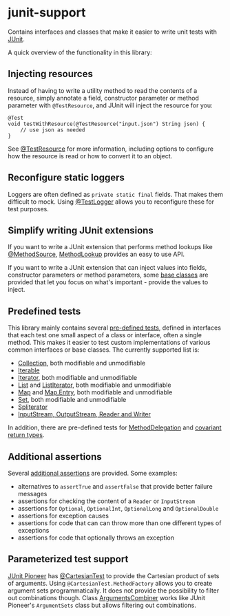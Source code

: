 # junit-support

Contains interfaces and classes that make it easier to write unit tests with [JUnit](https://junit.org/).

A quick overview of the functionality in this library:

## Injecting resources

Instead of having to write a utility method to read the contents of a resource, simply annotate a field, constructor parameter or method parameter with `@TestResource`, and JUnit will inject the resource for you:

```
@Test
void testWithResource(@TestResource("input.json") String json) {
    // use json as needed
}
```

See [@TestResource](https://robtimus.github.io/junit-support/extension/test-resource.html) for more information, including options to configure how the resource is read or how to convert it to an object.

## Reconfigure static loggers

Loggers are often defined as `private static final` fields. That makes them difficult to mock. Using [@TestLogger](https://robtimus.github.io/junit-support/extension/test-logger.html) allows you to reconfigure these for test purposes.

## Simplify writing JUnit extensions

If you want to write a JUnit extension that performs method lookups like [@MethodSource](https://junit.org/junit5/docs/current/api/org.junit.jupiter.params/org/junit/jupiter/params/provider/MethodSource.html), [MethodLookup](https://robtimus.github.io/junit-support/extension/method-lookup.html) provides an easy to use API.

If you want to write a JUnit extension that can inject values into fields, constructor parameters or method parameters, some [base classes](https://robtimus.github.io/junit-support/extension/injecting-extensions.html) are provided that let you focus on what's important - provide the values to inject.

## Predefined tests

This library mainly contains several [pre-defined tests](https://robtimus.github.io/junit-support/pre-defined-tests.html), defined in interfaces that each test one small aspect of a class or interface, often a single method. This makes it easier to test custom implementations of various common interfaces or base classes. The currently supported list is:

* [Collection](https://robtimus.github.io/junit-support/apidocs/com/github/robtimus/junit/support/test/collections/CollectionTests.html), both modifiable and unmodifiable
* [Iterable](https://robtimus.github.io/junit-support/apidocs/com/github/robtimus/junit/support/test/collections/IterableTests.html)
* [Iterator](https://robtimus.github.io/junit-support/apidocs/com/github/robtimus/junit/support/test/collections/IteratorTests.html), both modifiable and unmodifiable
* [List](https://robtimus.github.io/junit-support/apidocs/com/github/robtimus/junit/support/test/collections/ListTests.html) and [ListIterator](https://robtimus.github.io/junit-support/apidocs/com/github/robtimus/junit/support/test/collections/ListIteratorTests.html), both modifiable and unmodifiable
* [Map](https://robtimus.github.io/junit-support/apidocs/com/github/robtimus/junit/support/test/collections/MapTests.html) and [Map.Entry](https://robtimus.github.io/junit-support/apidocs/com/github/robtimus/junit/support/test/collections/MapEntryTests.html), both modifiable and unmodifiable
* [Set](https://robtimus.github.io/junit-support/apidocs/com/github/robtimus/junit/support/test/collections/SetTests.html), both modifiable and unmodifiable
* [Spliterator](https://robtimus.github.io/junit-support/apidocs/com/github/robtimus/junit/support/test/collections/SpliteratorTests.html)
* [InputStream, OutputStream, Reader and Writer](https://robtimus.github.io/junit-support/apidocs/com/github/robtimus/junit/support/test/io/package-summary.html)

In addition, there are pre-defined tests for [MethodDelegation](https://robtimus.github.io/junit-support/apidocs/com/github/robtimus/junit/support/test/DelegateTests.html) and [covariant return types](https://robtimus.github.io/junit-support/apidocs/com/github/robtimus/junit/support/test/CovariantReturnTests.html).

## Additional assertions

Several [additional assertions](https://robtimus.github.io/junit-support/additional-assertions.html) are provided. Some examples:

* alternatives to `assertTrue` and `assertFalse` that provide better failure messages
* assertions for checking the content of a `Reader` or `InputStream`
* assertions for `Optional`, `OptionalInt`, `OptionalLong` and `OptionalDouble`
* assertions for exception causes
* assertions for code that can can throw more than one different types of exceptions
* assertions for code that optionally throws an exception

## Parameterized test support

[JUnit Pioneer](https://junit-pioneer.org/) has [@CartesianTest](https://junit-pioneer.org/docs/cartesian-product/) to provide the Cartesian product of sets of arguments. Using `@CartesianTest.MethodFactory` allows you to create argument sets programmatically. It does not provide the possibility to filter out combinations though. Class [ArgumentsCombiner](https://robtimus.github.io/junit-support/apidocs/com/github/robtimus/junit/support/params/ArgumentsCombiner.html) works like JUnit Pioneer's `ArgumentSets` class but allows filtering out combinations.
